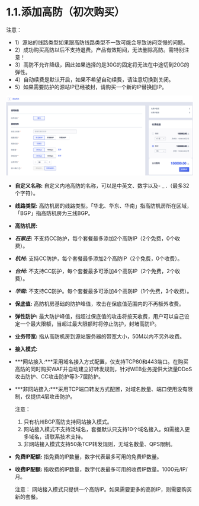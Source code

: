 

# 1.1.添加高防（初次购买）

注意：

- 1）源站的线路类型如果跟高防线路类型不一致可能会导致访问变慢的问题。
- 2）成功购买高防以后不支持退费。产品有效期间，无法删除高防。需特别注意！
- 3）高防不允许降级，因此如果选择的是30G的固定将无法在中途切到20G的弹性。
- 4）自动续费是默认开启，如果不希望自动续费，请注意切换到关闭。
- 5）如果需要防护的源站IP已经被封，请购买一个新的IP替换旧IP。

![](/images/uads/opintro/addBGP.png)

- **自定义名称:** 自定义内地高防的名称，可以是中英文、数字以及- \_ .（最多32个字符）。
- **线路类型:** 高防机房的线路类型。「华北、华东、华南」指高防机房所在区域，「BGP」指高防机房为三线BGP。
- **高防机房:**
- ***石家庄:*** 不支持CC防护，每个套餐最多添加2个高防IP（2个免费，0个收费）。

- ***杭州:*** 支持CC防护，每个套餐最多添加2个高防IP（2个免费，0个收费）。

- ***台州:*** 不支持CC防护，每个套餐最多可添加4个高防IP（2个免费，2个收费）。

- ***华南:*** 不支持CC防护。每个套餐最多可添加4个高防IP（1个免费，3个收费）。

- **保底值:** 高防机房基础的防护峰值，攻击在保底值范围内的不再额外收费。

- **弹性防护:** 最大防护峰值，指超过保底值的攻击将按天收费，用户可以自己设定一个最大限额，当超过最大限额时将停止防护，封堵高防IP。

- **业务带宽:** 指从高防机房到源站服务器的带宽大小，50M以内不另外收费。

- **接入模式:** 
- ***网站接入:***采用域名接入方式配置，仅支持TCP80和443端口。在购买高防的同时购买WAF并自动建立好转发规则，针对WEB业务提供大流量DDoS攻击防护、CC攻击防护等3-7层防护。
- ***非网站接入:***采用TCP端口转发方式配置，对域名数量、端口使用没有限制，仅提供4层攻击防护。


    注意：
    1. 只有杭州BGP高防支持网站接入模式。
    2. 网站接入模式不支持泛域名，套餐默认只支持10个域名接入。如需接入更多域名，请联系技术支持。
    3. 非网站接入模式支持50条TCP转发规则，无域名数量、QPS限制。


- **免费IP配额:** 指免费的IP数量，数字代表最多可用的免费IP数量。

- **收费IP配额:** 指收费的IP数量，数字代表最多可用的收费IP数量。1000元/IP/月。


    注意：
    网站接入模式只提供一个高防IP。如果需要更多的高防IP，则需要购买新的套餐。

